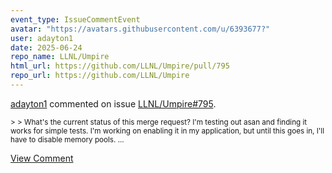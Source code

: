 ```yaml
---
event_type: IssueCommentEvent
avatar: "https://avatars.githubusercontent.com/u/6393677?"
user: adayton1
date: 2025-06-24
repo_name: LLNL/Umpire
html_url: https://github.com/LLNL/Umpire/pull/795
repo_url: https://github.com/LLNL/Umpire
---
```


<a href='https://github.com/adayton1' target='_blank'>adayton1</a> commented on issue <a href='https://github.com/LLNL/Umpire/pull/795' target='_blank'>LLNL/Umpire#795</a>.

<small>> > What's the current status of this merge request? I'm testing out asan and finding it works for simple tests. I'm working on enabling it in my application, but until this goes in, I'll have to disable memory pools....</small>

<a href='https://github.com/LLNL/Umpire/pull/795' target='_blank'>View Comment</a>